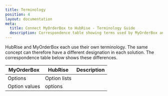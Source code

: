 ```yaml
---
title: Terminology
position: 4
layout: documentation
meta:
  title: Connect MyOrderBox to HubRise - Terminology Guide
  description: Correspondence table showing terms used by MyOrderBox and those used on HubRise for the same concept. Connect apps and synchronise your data.
---
```


HubRise and MyOrderBox each use their own terminology. The same concept can therefore have a different designation in each solution. The correspondence table below shows these differences.

| MyOrderBox      | HubRise       | Description                           |
| --------------- | -----------   | ------------------------------------- |
| Options         | Option lists  |                                       |
| Option values   | options       |                                       |